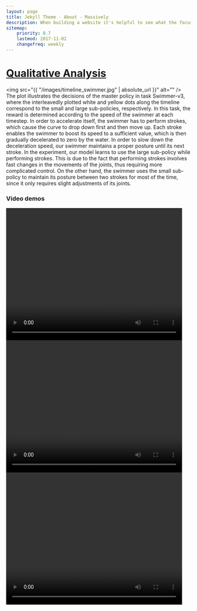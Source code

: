 ```yaml
---
layout: page
title: Jekyll Theme - About - Massively
description: When building a website it's helpful to see what the focus of your site is. This page is an example of how to show a website's focus.
sitemap:
    priority: 0.7
    lastmod: 2017-11-02
    changefreq: weekly
---
```

<h1 style="center"><a href="#">Qualitative Analysis</a></h1>

<span class="image left"><img src="{{ "/images/timeline_swimmer.jpg" | absolute_url }}" alt="" /></span>
The plot illustrates the decisions of the master policy in task Swimmer-v3, where the interleavedly plotted white and yellow dots along the timeline correspond to the small and large sub-policies, respectively. In this task, the reward is determined according to the speed of the swimmer at each timestep. In order to accelerate itself, the swimmer has to perform strokes, which cause the curve to drop down first and then move up. Each stroke enables the swimmer to boost its speed to a sufficient value, which is then gradually decelerated to zero by the water. In order to slow down the deceleration speed, our swimmer maintains a proper posture until its next stroke. In the experiment, our model learns to use the large sub-policy while performing strokes. This is due to the fact that performing strokes involves fast changes in the movements of the joints, thus requiring more complicated control. On the other hand, the swimmer uses the small sub-policy to maintain its posture between two strokes for most of the time, since it only requires slight adjustments of its joints.

### Video demos

<video width="480" height="360" controls>
  <source type="video/mp4" src="{{ "/videos/swimmer.mp4" | absolute_url }}">
  Your browser does not support the video tag.
</video>
<video width="480" height="360" controls>
  <source type="video/mp4" src="{{ "/videos/walker-stand.mp4" | absolute_url }}">
  Your browser does not support the video tag.
</video>
<video width="480" height="360" controls>
  <source type="video/mp4" src="{{ "/videos/ant.mp4" | absolute_url }}">
  Your browser does not support the video tag.
</video>
